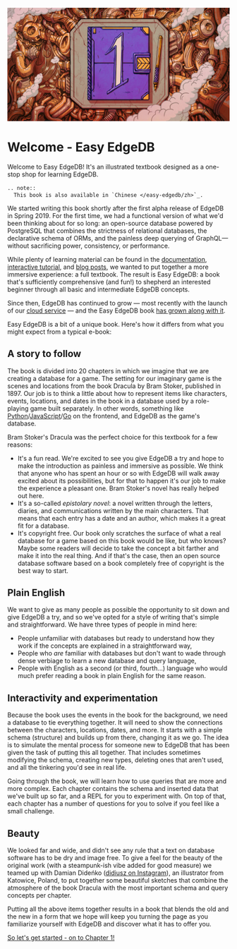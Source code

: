 ![leadImage](illustration_00.jpg)

# Welcome - Easy EdgeDB

Welcome to Easy EdgeDB! It's an illustrated textbook designed as a one-stop shop for learning EdgeDB.

```{eval-rst}
.. note::
  This book is also available in `Chinese </easy-edgedb/zh>`_.
```

We started writing this book shortly after the first alpha release of EdgeDB in Spring 2019. For the first time, we had a functional version of what we'd been thinking about for so long: an open-source database powered by PostgreSQL that combines the strictness of relational databases, the declarative schema of ORMs, and the painless deep querying of GraphQL—without sacrificing power, consistency, or performance.

While plenty of learning material can be found in the [documentation](https://www.edgedb.com/docs/), [interactive tutorial](https://edgedb.com/tutorial), and [blog posts](https://www.edgedb.com/blog), we wanted to put together a more immersive experience: a full textbook. The result is Easy EdgeDB: a book that's sufficiently comprehensive (and fun!) to shepherd an interested beginner through all basic and intermediate EdgeDB concepts.

Since then, EdgeDB has continued to grow — most recently with the launch of our [cloud service](https://www.edgedb.com/cloud) — and the Easy EdgeDB book [has grown along with it](https://github.com/edgedb/easy-edgedb/commits/master/).

Easy EdgeDB is a bit of a unique book. Here's how it differs from what you might expect from a typical e-book:

## A story to follow

The book is divided into 20 chapters in which we imagine that we are creating a database for a game. The setting for our imaginary game is the scenes and locations from the book Dracula by Bram Stoker, published in 1897. Our job is to think a little about how to represent items like characters, events, locations, and dates in the book in a database used by a role-playing game built separately. In other words, something like [Python](https://www.edgedb.com/docs/clients/python/index#edgedb-python-intro)/[JavaScript](https://www.edgedb.com/docs/clients/js/index#edgedb-js-intro)/[Go](https://github.com/edgedb/edgedb-go) on the frontend, and EdgeDB as the game's database.

Bram Stoker's Dracula was the perfect choice for this textbook for a few reasons:

* It's a fun read. We're excited to see you give EdgeDB a try and hope to make the introduction as painless and immersive as possible. We think that anyone who has spent an hour or so with EdgeDB will walk away excited about its possibilities, but for that to happen it's our job to make the experience a pleasant one. Bram Stoker's novel has really helped out here.
* It's a so-called _epistolary novel_: a novel written through the letters, diaries, and communications written by the main characters. That means that each entry has a date and an author, which makes it a great fit for a database.
* It's copyright free. Our book only scratches the surface of what a real database for a game based on this book would be like, but who knows? Maybe some readers will decide to take the concept a bit farther and make it into the real thing. And if that's the case, then an open source database software based on a book completely free of copyright is the best way to start.

## Plain English

We want to give as many people as possible the opportunity to sit down and give EdgeDB a try, and so we've opted for a style of writing that's simple and straightforward. We have three types of people in mind here:

* People unfamiliar with databases but ready to understand how they work if the concepts are explained in a straightforward way, 
* People who _are_ familiar with databases but don't want to wade through dense verbiage to learn a new database and query language, 
* People with English as a second (or third, fourth...) language who would much prefer reading a book in plain English for the same reason.

## Interactivity and experimentation

Because the book uses the events in the book for the background, we need a database to tie everything together. It will need to show the connections between the characters, locations, dates, and more. It starts with a simple schema (structure) and builds up from there, changing it as we go. The idea is to simulate the mental process for someone new to EdgeDB that has been given the task of putting this all together. That includes sometimes modifying the schema, creating new types, deleting ones that aren't used, and all the tinkering you'd see in real life.

Going through the book, we will learn how to use queries that are more and more complex. Each chapter contains the schema and inserted data that we've built up so far, and a REPL for you to experiment with. On top of that, each chapter has a number of questions for you to solve if you feel like a small challenge.

## Beauty

We looked far and wide, and didn't see any rule that a text on database software has to be dry and image free. To give a feel for the beauty of the original work (with a steampunk-ish vibe added for good measure) we teamed up with Damian Dideńko ([didiusz on Instagram](https://www.instagram.com/didiusz/)), an illustrator from Katowice, Poland, to put together some beautiful sketches that combine the atmosphere of the book Dracula with the most important schema and query concepts per chapter.

Putting all the above items together results in a book that blends the old and the new in a form that we hope will keep you turning the page as you familiarize yourself with EdgeDB and discover what it has to offer you.

[So let's get started - on to Chapter 1!](../chapter1/index.md)
